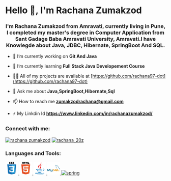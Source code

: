 <h1>Hello 👋, I'm Rachana Zumakzod</h1>
<h3 align="center">I'm Rachana Zumakzod from Amravati, currently living in Pune, I completed my master's degree in Computer Application from Sant Gadage Baba Amravati University, Amravati.I have Knowlegde about Java, JDBC, Hibernate, SpringBoot And SQL.</h3>

- 🔭 I’m currently working on **Git And Java**

- 🌱 I’m currently learning **Full Stack Java Developement Course**

- 👨‍💻 All of my projects are available at [https://github.com/rachana97-dot](https://github.com/rachana97-dot)

- 💬 Ask me about **Java,SpringBoot,Hibernate,Sql**

- 📫 How to reach me **zumakzodrachana@gmail.com**

- ⚡ My Linkdin Id **https://www.linkedin.com/in/rachanazumakzod/**

<h3 align="left">Connect with me:</h3>
<p align="left">
<a href="https://linkedin.com/in/rachana zumakzod" target="blank"><img align="center" src="https://raw.githubusercontent.com/rahuldkjain/github-profile-readme-generator/master/src/images/icons/Social/linked-in-alt.svg" alt="rachana zumakzod" height="30" width="40" /></a>
<a href="https://instagram.com/rachana_20z" target="blank"><img align="center" src="https://raw.githubusercontent.com/rahuldkjain/github-profile-readme-generator/master/src/images/icons/Social/instagram.svg" alt="rachana_20z" height="30" width="40" /></a>
</p>

<h3 align="left">Languages and Tools:</h3>
<p align="left"> <a href="https://www.w3schools.com/css/" target="_blank" rel="noreferrer"> <img src="https://raw.githubusercontent.com/devicons/devicon/master/icons/css3/css3-original-wordmark.svg" alt="css3" width="40" height="40"/> </a> <a href="https://www.w3.org/html/" target="_blank" rel="noreferrer"> <img src="https://raw.githubusercontent.com/devicons/devicon/master/icons/html5/html5-original-wordmark.svg" alt="html5" width="40" height="40"/> </a> <a href="https://www.java.com" target="_blank" rel="noreferrer"> <img src="https://raw.githubusercontent.com/devicons/devicon/master/icons/java/java-original.svg" alt="java" width="40" height="40"/> </a> <a href="https://www.mysql.com/" target="_blank" rel="noreferrer"> <img src="https://raw.githubusercontent.com/devicons/devicon/master/icons/mysql/mysql-original-wordmark.svg" alt="mysql" width="40" height="40"/> </a> <a href="https://spring.io/" target="_blank" rel="noreferrer"> <img src="https://www.vectorlogo.zone/logos/springio/springio-icon.svg" alt="spring" width="40" height="40"/> </a> </p>
